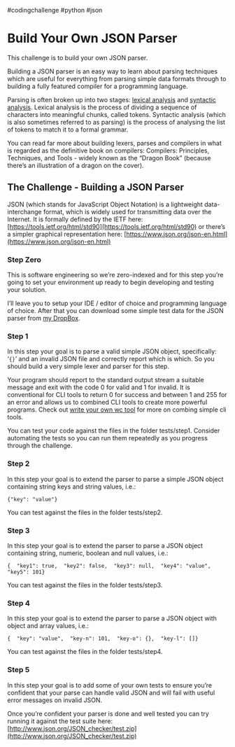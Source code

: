 #codingchallenge #python #json 
# Build Your Own JSON Parser

This challenge is to build your own JSON parser.

Building a JSON parser is an easy way to learn about parsing techniques which are useful for everything from parsing simple data formats through to building a fully featured compiler for a programming language.

Parsing is often broken up into two stages: [lexical analysis](https://en.wikipedia.org/wiki/Lexical_analysis) and [syntactic analysis](https://en.wikipedia.org/wiki/Parsing). Lexical analysis is the process of dividing a sequence of characters into meaningful chunks, called tokens. Syntactic analysis (which is also sometimes referred to as parsing) is the process of analysing the list of tokens to match it to a formal grammar.

You can read far more about building lexers, parses and compilers in what is regarded as the definitive book on compilers: Compilers: Principles, Techniques, and Tools - widely known as the “Dragon Book” (because there’s an illustration of a dragon on the cover).

## The Challenge - Building a JSON Parser

JSON (which stands for JavaScript Object Notation) is a lightweight data-interchange format, which is widely used for transmitting data over the Internet. It is formally defined by the IETF here: [https://tools.ietf.org/html/std90](https://tools.ietf.org/html/std90) or there’s a simpler graphical representation here: [https://www.json.org/json-en.html](https://www.json.org/json-en.html)

### Step Zero

This is software engineering so we’re zero-indexed and for this step you’re going to set your environment up ready to begin developing and testing your solution.

I’ll leave you to setup your IDE / editor of choice and programming language of choice. After that you can download some simple test data for the JSON parser from [my DropBox](https://www.dropbox.com/s/vthtr4897fkuhw8/tests.zip?dl=0).

### Step 1

In this step your goal is to parse a valid simple JSON object, specifically: ‘`{}`’ and an invalid JSON file and correctly report which is which. So you should build a very simple lexer and parser for this step.

Your program should report to the standard output stream a suitable message and exit with the code 0 for valid and 1 for invalid. It is conventional for CLI tools to return 0 for success and between 1 and 255 for an error and allows us to combined CLI tools to create more powerful programs. Check out [write your own wc tool](https://codingchallenges.fyi/challenges/challenge-wc) for more on combing simple cli tools.

You can test your code against the files in the folder tests/step1. Consider automating the tests so you can run them repeatedly as you progress through the challenge.

### Step 2

In this step your goal is to extend the parser to parse a simple JSON object containing string keys and string values, i.e.:

```
{"key": "value"}
```

You can test against the files in the folder tests/step2.

### Step 3

In this step your goal is to extend the parser to parse a JSON object containing string, numeric, boolean and null values, i.e.:

```
{  "key1": true,  "key2": false,  "key3": null,  "key4": "value",  "key5": 101}
```

You can test against the files in the folder tests/step3.

### Step 4

In this step your goal is to extend the parser to parse a JSON object with object and array values, i.e.:

```
{  "key": "value",  "key-n": 101,  "key-o": {},  "key-l": []}
```

You can test against the files in the folder tests/step4.

### Step 5

In this step your goal is to add some of your own tests to ensure you’re confident that your parse can handle valid JSON and will fail with useful error messages on invalid JSON.

Once you’re confident your parser is done and well tested you can try running it against the test suite here: [http://www.json.org/JSON_checker/test.zip](http://www.json.org/JSON_checker/test.zip)

